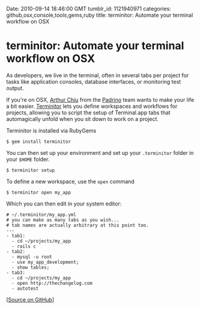 Date: 2010-09-14 18:46:00 GMT
tumblr_id: 1121940971
categories: github,osx,console,tools,gems,ruby
title: terminitor: Automate your terminal workflow on OSX

# terminitor: Automate your terminal workflow on OSX

As developers, we live in the terminal, often in several tabs per project for tasks like application consoles, database interfaces, or monitoring test output.

If you're on OSX, [Arthur Chiu](http://github.com/achiu) from the [Padrino](http://thechangelog.com/post/708173099/episode-0-2-7-padrino-ruby-web-framework) team wants to make your life a bit easier. [Terminitor](http://github.com/achiu/terminitor) lets you define workspaces and workflows for projects, allowing you to script the setup of Terminal.app tabs that automagically unfold when you sit down to work on a project.

Terminitor is installed via RubyGems

    $ gem install terminitor

You can then set up your environment and set up your `.terminitor` folder in your `$HOME` folder.

    $ terminitor setup

To define a new workspace, use the `open` command

    $ terminitor open my_app

Which you can then edit in your system editor:

    # ~/.terminitor/my_app.yml
    # you can make as many tabs as you wish...
    # tab names are actually arbitrary at this point too.
    ---
    - tab1:
      - cd ~/projects/my_app
      - rails c
    - tab2:
      - mysql -u root
      - use my_app_development;
      - show tables;
    - tab3:
      - cd ~/projects/my_app
      - open http://thechangelog.com
      - autotest

[[Source on GitHub](http://github.com/achiu/terminitor)]
